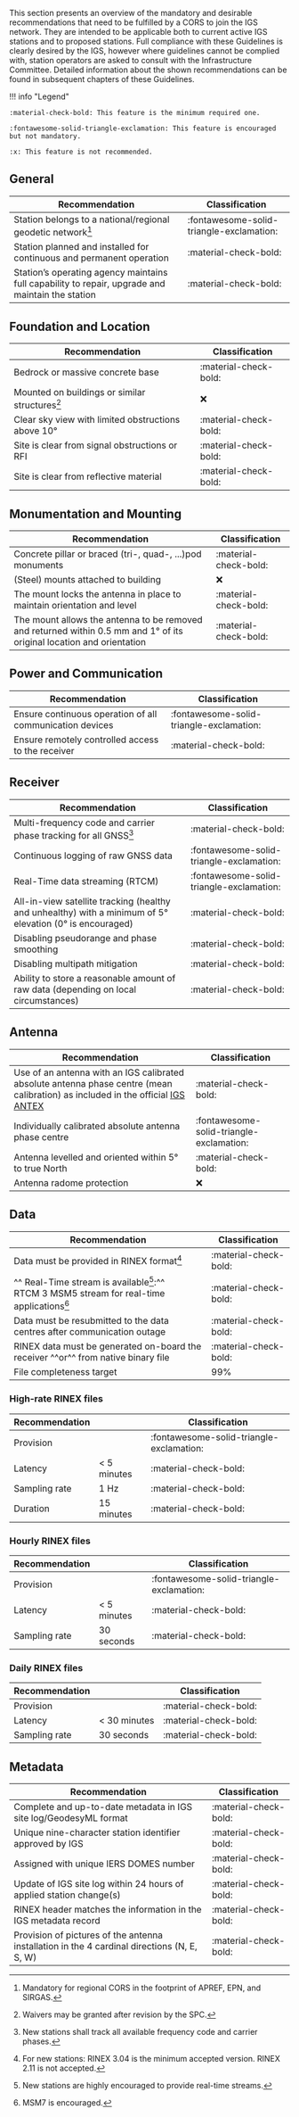 This section presents an overview of the mandatory and desirable recommendations that need to be fulfilled by a CORS to join the IGS network. They are intended to be applicable both to current active IGS stations and to proposed stations. Full compliance with these Guidelines is clearly desired by the IGS, however where guidelines cannot be complied with, station operators are asked to consult with the Infrastructure Committee. Detailed information about the shown recommendations can be found in subsequent chapters of these Guidelines.

!!! info "Legend"

    :material-check-bold: This feature is the minimum required one.

    :fontawesome-solid-triangle-exclamation: This feature is encouraged but not mandatory.

    :x: This feature is not recommended.

## General

| Recommendation | Classification  |
| -------------- | --------------- |
| Station belongs to a national/regional geodetic network[^1]                                      | :fontawesome-solid-triangle-exclamation: |
| Station planned and installed for continuous and permanent operation                             | :material-check-bold: |
| Station’s operating agency maintains full capability to repair, upgrade and maintain the station | :material-check-bold: |

## Foundation and Location

| Recommendation | Classification  |
| -------------- | --------------- |
| Bedrock or massive concrete base | :material-check-bold: |
| Mounted on buildings or similar structures[^2] | :x: |
| Clear sky view with limited obstructions above 10° | :material-check-bold: |
| Site is clear from signal obstructions or RFI | :material-check-bold: |
| Site is clear from reflective material | :material-check-bold: |

## Monumentation and Mounting

| Recommendation | Classification  |
| -------------- | --------------- |
| Concrete pillar or braced (tri-, quad-, ...)pod monuments | :material-check-bold: |
| (Steel) mounts attached to building | :x: |
| The mount locks the antenna in place to maintain orientation and level | :material-check-bold: |
| The mount allows the antenna to be removed and returned within 0.5 mm and 1° of its original location and orientation | :material-check-bold: |

## Power and Communication

| Recommendation | Classification  |
| -------------- | --------------- |
| Ensure continuous operation of all communication devices | :fontawesome-solid-triangle-exclamation: |
| Ensure remotely controlled access to the receiver | :material-check-bold: |

## Receiver

| Recommendation | Classification  |
| -------------- | --------------- |
| Multi-frequency code and carrier phase tracking for all GNSS[^3] | :material-check-bold: |
| Continuous logging of raw GNSS data | :fontawesome-solid-triangle-exclamation: |
| Real-Time data streaming (RTCM) | :fontawesome-solid-triangle-exclamation: |
| All-in-view satellite tracking (healthy and unhealthy) with a minimum of 5° elevation (0° is encouraged) | :material-check-bold: |
| Disabling pseudorange and phase smoothing | :material-check-bold: |
| Disabling multipath mitigation | :material-check-bold: |
| Ability to store a reasonable amount of raw data (depending on local circumstances) | :material-check-bold: |

## Antenna

| Recommendation | Classification  |
| -------------- | --------------- |
| Use of an antenna with an IGS calibrated absolute antenna phase centre (mean calibration) as included in the official [IGS ANTEX](https://files.igs.org/pub/station/general/igs20.atx) | :material-check-bold: |
| Individually calibrated absolute antenna phase centre | :fontawesome-solid-triangle-exclamation: |
| Antenna levelled and oriented within 5° to true North | :material-check-bold: |
| Antenna radome protection | :x: |

## Data

| Recommendation | Classification  |
| -------------- | --------------- |
| Data must be provided in RINEX format[^4] | :material-check-bold: |
| ^^ Real-Time stream is available[^5]:^^<br>RTCM 3 MSM5 stream for real-time applications[^6] | :material-check-bold: |
| Data must be resubmitted to the data centres after communication outage | :material-check-bold: |
| RINEX data must be generated on-board the receiver ^^or^^ from native binary file | :material-check-bold: |
| File completeness target | 99% |

### High-rate RINEX files

| Recommendation |             | Classification  |
| -------------- | ------------| --------------- |
| Provision      |             | :fontawesome-solid-triangle-exclamation: |
| Latency        | < 5 minutes | :material-check-bold: |
| Sampling rate  | 1 Hz        | :material-check-bold: |
| Duration       | 15 minutes  | :material-check-bold: |

### Hourly RINEX files

| Recommendation |             | Classification  |
| -------------- | ------------| --------------- |
| Provision      |             | :fontawesome-solid-triangle-exclamation: |
| Latency        | < 5 minutes | :material-check-bold: |
| Sampling rate  | 30 seconds  | :material-check-bold: |

### Daily RINEX files

| Recommendation |             | Classification  |
| -------------- | ------------| --------------- |
| Provision      |             | :material-check-bold: |
| Latency        | < 30 minutes| :material-check-bold: |
| Sampling rate  | 30 seconds  | :material-check-bold: |

## Metadata

| Recommendation | Classification  |
| -------------- | --------------- |
| Complete and up-to-date metadata in IGS site log/GeodesyML format | :material-check-bold: |
| Unique nine-character station identifier approved by IGS | :material-check-bold: |
| Assigned with unique IERS DOMES number | :material-check-bold: |
| Update of IGS site log within 24 hours of applied station change(s) | :material-check-bold: |
| RINEX header matches the information in the IGS metadata record | :material-check-bold: |
| Provision of pictures of the antenna installation in the 4 cardinal directions (N, E, S, W) | :material-check-bold: |

[^1]: Mandatory for regional CORS in the footprint of APREF, EPN, and SIRGAS.
[^2]: Waivers may be granted after revision by the SPC.
[^3]: New stations shall track all available frequency code and carrier phases.
[^4]: For new stations: RINEX 3.04 is the minimum accepted version. RINEX 2.11 is not accepted.
[^5]: New stations are highly encouraged to provide real-time streams.
[^6]: MSM7 is encouraged.
